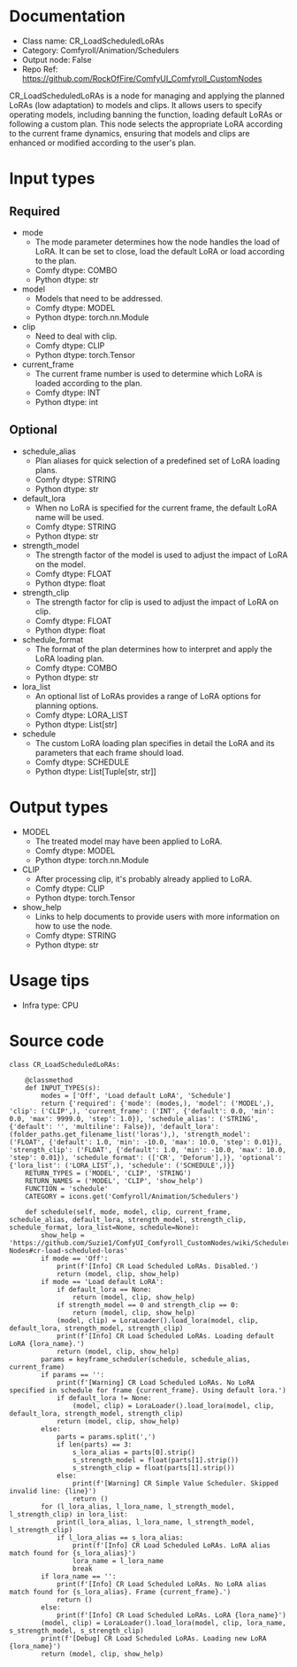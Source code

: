 # Documentation
- Class name: CR_LoadScheduledLoRAs
- Category: Comfyroll/Animation/Schedulers
- Output node: False
- Repo Ref: https://github.com/RockOfFire/ComfyUI_Comfyroll_CustomNodes

CR_LoadScheduledLoRAs is a node for managing and applying the planned LoRAs (low adaptation) to models and clips. It allows users to specify operating models, including banning the function, loading default LoRAs or following a custom plan. This node selects the appropriate LoRA according to the current frame dynamics, ensuring that models and clips are enhanced or modified according to the user's plan.

# Input types
## Required
- mode
    - The mode parameter determines how the node handles the load of LoRA. It can be set to close, load the default LoRA or load according to the plan.
    - Comfy dtype: COMBO
    - Python dtype: str
- model
    - Models that need to be addressed.
    - Comfy dtype: MODEL
    - Python dtype: torch.nn.Module
- clip
    - Need to deal with clip.
    - Comfy dtype: CLIP
    - Python dtype: torch.Tensor
- current_frame
    - The current frame number is used to determine which LoRA is loaded according to the plan.
    - Comfy dtype: INT
    - Python dtype: int
## Optional
- schedule_alias
    - Plan aliases for quick selection of a predefined set of LoRA loading plans.
    - Comfy dtype: STRING
    - Python dtype: str
- default_lora
    - When no LoRA is specified for the current frame, the default LoRA name will be used.
    - Comfy dtype: STRING
    - Python dtype: str
- strength_model
    - The strength factor of the model is used to adjust the impact of LoRA on the model.
    - Comfy dtype: FLOAT
    - Python dtype: float
- strength_clip
    - The strength factor for clip is used to adjust the impact of LoRA on clip.
    - Comfy dtype: FLOAT
    - Python dtype: float
- schedule_format
    - The format of the plan determines how to interpret and apply the LoRA loading plan.
    - Comfy dtype: COMBO
    - Python dtype: str
- lora_list
    - An optional list of LoRAs provides a range of LoRA options for planning options.
    - Comfy dtype: LORA_LIST
    - Python dtype: List[str]
- schedule
    - The custom LoRA loading plan specifies in detail the LoRA and its parameters that each frame should load.
    - Comfy dtype: SCHEDULE
    - Python dtype: List[Tuple[str, str]]

# Output types
- MODEL
    - The treated model may have been applied to LoRA.
    - Comfy dtype: MODEL
    - Python dtype: torch.nn.Module
- CLIP
    - After processing clip, it's probably already applied to LoRA.
    - Comfy dtype: CLIP
    - Python dtype: torch.Tensor
- show_help
    - Links to help documents to provide users with more information on how to use the node.
    - Comfy dtype: STRING
    - Python dtype: str

# Usage tips
- Infra type: CPU

# Source code
```
class CR_LoadScheduledLoRAs:

    @classmethod
    def INPUT_TYPES(s):
        modes = ['Off', 'Load default LoRA', 'Schedule']
        return {'required': {'mode': (modes,), 'model': ('MODEL',), 'clip': ('CLIP',), 'current_frame': ('INT', {'default': 0.0, 'min': 0.0, 'max': 9999.0, 'step': 1.0}), 'schedule_alias': ('STRING', {'default': '', 'multiline': False}), 'default_lora': (folder_paths.get_filename_list('loras'),), 'strength_model': ('FLOAT', {'default': 1.0, 'min': -10.0, 'max': 10.0, 'step': 0.01}), 'strength_clip': ('FLOAT', {'default': 1.0, 'min': -10.0, 'max': 10.0, 'step': 0.01}), 'schedule_format': (['CR', 'Deforum'],)}, 'optional': {'lora_list': ('LORA_LIST',), 'schedule': ('SCHEDULE',)}}
    RETURN_TYPES = ('MODEL', 'CLIP', 'STRING')
    RETURN_NAMES = ('MODEL', 'CLIP', 'show_help')
    FUNCTION = 'schedule'
    CATEGORY = icons.get('Comfyroll/Animation/Schedulers')

    def schedule(self, mode, model, clip, current_frame, schedule_alias, default_lora, strength_model, strength_clip, schedule_format, lora_list=None, schedule=None):
        show_help = 'https://github.com/Suzie1/ComfyUI_Comfyroll_CustomNodes/wiki/Scheduler-Nodes#cr-load-scheduled-loras'
        if mode == 'Off':
            print(f'[Info] CR Load Scheduled LoRAs. Disabled.')
            return (model, clip, show_help)
        if mode == 'Load default LoRA':
            if default_lora == None:
                return (model, clip, show_help)
            if strength_model == 0 and strength_clip == 0:
                return (model, clip, show_help)
            (model, clip) = LoraLoader().load_lora(model, clip, default_lora, strength_model, strength_clip)
            print(f'[Info] CR Load Scheduled LoRAs. Loading default LoRA {lora_name}.')
            return (model, clip, show_help)
        params = keyframe_scheduler(schedule, schedule_alias, current_frame)
        if params == '':
            print(f'[Warning] CR Load Scheduled LoRAs. No LoRA specified in schedule for frame {current_frame}. Using default lora.')
            if default_lora != None:
                (model, clip) = LoraLoader().load_lora(model, clip, default_lora, strength_model, strength_clip)
            return (model, clip, show_help)
        else:
            parts = params.split(',')
            if len(parts) == 3:
                s_lora_alias = parts[0].strip()
                s_strength_model = float(parts[1].strip())
                s_strength_clip = float(parts[1].strip())
            else:
                print(f'[Warning] CR Simple Value Scheduler. Skipped invalid line: {line}')
                return ()
        for (l_lora_alias, l_lora_name, l_strength_model, l_strength_clip) in lora_list:
            print(l_lora_alias, l_lora_name, l_strength_model, l_strength_clip)
            if l_lora_alias == s_lora_alias:
                print(f'[Info] CR Load Scheduled LoRAs. LoRA alias match found for {s_lora_alias}')
                lora_name = l_lora_name
                break
        if lora_name == '':
            print(f'[Info] CR Load Scheduled LoRAs. No LoRA alias match found for {s_lora_alias}. Frame {current_frame}.')
            return ()
        else:
            print(f'[Info] CR Load Scheduled LoRAs. LoRA {lora_name}')
        (model, clip) = LoraLoader().load_lora(model, clip, lora_name, s_strength_model, s_strength_clip)
        print(f'[Debug] CR Load Scheduled LoRAs. Loading new LoRA {lora_name}')
        return (model, clip, show_help)
```
